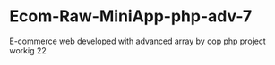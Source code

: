 # Ecom-Raw-MiniApp-php-adv-7
E-commerce web developed with advanced array by oop php project workig 22
